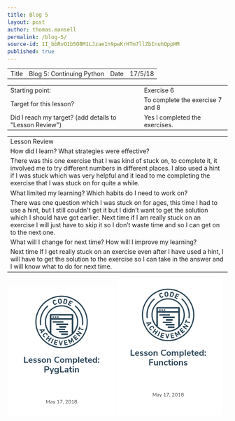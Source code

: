 ```yaml
---
title: Blog 5
layout: post
author: thomas.mansell
permalink: /blog-5/
source-id: 1I_bbRvQ1b5OBM1LJzae1n9pwKrHTm7llZbInuhQppHM
published: true
---
```

<table>
  <tr>
    <td>Title</td>
    <td>Blog 5: Continuing Python
</td>
    <td>Date</td>
    <td>17/5/18</td>
  </tr>
</table>


<table>
  <tr>
    <td>Starting point:</td>
    <td>Exercise 6</td>
  </tr>
  <tr>
    <td>Target for this lesson?</td>
    <td>To complete the exercise 7 and 8</td>
  </tr>
  <tr>
    <td>Did I reach my target? 
(add details to "Lesson Review")</td>
    <td>Yes I completed the exercises.</td>
  </tr>
</table>


<table>
  <tr>
    <td>Lesson Review</td>
  </tr>
  <tr>
    <td>How did I learn? What strategies were effective? </td>
  </tr>
  <tr>
    <td>There was this one exercise that I was kind of stuck on, to complete it, it involved me to try different numbers in different places. I also used a hint if I was stuck which was very helpful and it lead to me completing the exercise that I was stuck on for quite a while. </td>
  </tr>
  <tr>
    <td>What limited my learning? Which habits do I need to work on? </td>
  </tr>
  <tr>
    <td>There was one question which I was stuck on for ages, this time I had to use a hint, but I still couldn't get it but I didn’t want to get the solution which I should have got earlier. Next time if I am really stuck on an exercise I will just have to skip it so I don’t waste time and so I can get on to the next one.</td>
  </tr>
  <tr>
    <td>What will I change for next time? How will I improve my learning?</td>
  </tr>
  <tr>
    <td>Next time If I get really stuck on an exercise even after I have used a hint, I will have to get the solution to the exercise so I can take in the answer and I will know what to do for next time.</td>
  </tr>
</table>

<img src = "/images/Screenshot 2018-06-29 at 14.00.39.png">
<img src = "/images/Screenshot 2018-06-29 at 14.26.35.png">
